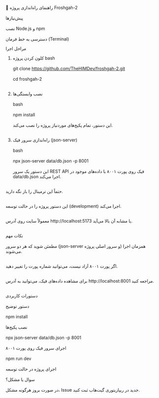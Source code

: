🚀 راهنمای راه‌اندازی پروژه Froshgah-2
<br></br>
پیش‌نیازها
<br></br>
نصب Node.js و npm
<br></br>
دسترسی به خط فرمان (Terminal)

مراحل اجرا
1. کلون کردن پروژه
bash <br></br>
git clone https://github.com/TheHIMDev/froshgah-2.git <br></br>
cd froshgah-2 <br></br>
2. نصب وابستگی‌ها <br></br>
bash <br></br>
npm install <br></br>
این دستور، تمام پکیج‌های موردنیاز پروژه را نصب می‌کند. <br></br>

3. راه‌اندازی سرور فیک (json-server) <br></br>
bash <br></br>
npx json-server data/db.json -p 8001 <br></br>
این دستور یک سرور REST API فیک روی پورت ۸۰۰۱ با داده‌های موجود در data/db.json اجرا می‌کند. <br></br>

حتماً این ترمینال را باز نگه دارید. <br></br>

این دستور پروژه را در حالت توسعه (development) اجرا می‌کند. <br></br>

معمولاً سایت روی آدرس http://localhost:5173 یا مشابه آن بالا می‌آید. <br></br>

نکات مهم <br></br>
مطمئن شوید که هر دو سرور (json-server و سرور اصلی پروژه) همزمان اجرا می‌شوند. <br></br>

اگر پورت ۸۰۰۱ آزاد نیست، می‌توانید شماره پورت را تغییر دهید. <br></br>

برای مشاهده داده‌های فیک، می‌توانید به آدرس http://localhost:8001 مراجعه کنید. <br></br>

دستورات کاربردی <br></br>
دستور	توضیح <br></br>
npm install	 <br></br>نصب پکیج‌ها <br></br>
npx json-server data/db.json -p 8001 <br></br>	اجرای سرور فیک روی پورت ۸۰۰۱ <br></br>
npm run dev <br></br>	اجرای پروژه در حالت توسعه <br></br>
سوال یا مشکل؟ <br></br>
در صورت بروز هرگونه مشکل، Issue جدید در ریپازیتوری گیت‌هاب ثبت کنید. <br></br>
